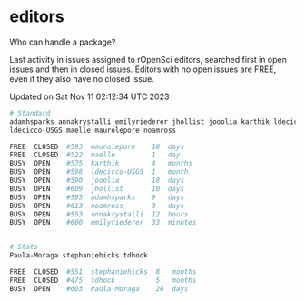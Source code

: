 # editors

Who can handle a package?

Last activity in issues assigned to rOpenSci editors, searched first in open
issues and then in closed issues. Editors with no open issues are FREE, even if
they also have no closed issue.


Updated on Sat Nov 11 02:12:34 UTC 2023

```bash
# Standard
adamhsparks annakrystalli emilyriederer jhollist jooolia karthik ldecicco
ldecicco-USGS maelle maurolepore noamross

FREE  CLOSED  #593  maurolepore    18  days
FREE  CLOSED  #522  maelle         1   day
BUSY  OPEN    #575  karthik        4   months
BUSY  OPEN    #598  ldecicco-USGS  1   month
BUSY  OPEN    #590  jooolia        18  days
BUSY  OPEN    #609  jhollist       10  days
BUSY  OPEN    #595  adamhsparks    9   days
BUSY  OPEN    #613  noamross       3   days
BUSY  OPEN    #553  annakrystalli  12  hours
BUSY  OPEN    #600  emilyriederer  33  minutes


# Stats
Paula-Moraga stephaniehicks tdhock

FREE  CLOSED  #551  stephaniehicks  8   months
FREE  CLOSED  #475  tdhock          5   months
BUSY  OPEN    #603  Paula-Moraga    26  days
```
